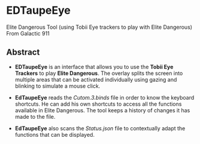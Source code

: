 # EDTaupeEye
Elite Dangerous Tool (using Tobii Eye trackers to play with Elite  Dangerous) From Galactic 911

## **Abstract**

- **EDTaupeEye** is an interface that allows you to use the **Tobii Eye Trackers** to play **Elite Dangerous**. 
The overlay splits the screen into multiple areas that can be activated individually using gazing 
and blinking to simulate a mouse click.

- **EdTaupeEye** reads the *Cutom.3.binds* file in order to know the keyboard shortcuts. He can add his 
own shortcuts to access all the functions available in Elite Dangerous. The tool keeps a history 
of changes it has made to the file.

- **EdTaupeEye** also scans the *Status.json* file to contextually adapt the functions that can be displayed.
